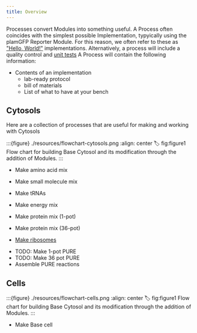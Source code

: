 ```yaml
---
title: Overview
---
```


Processes convert Modules into something useful. A Process often coincides with the simplest possible Implementation, typyically using the plamGFP Reporter Module. For this reason, we often refer to these as ["Hello, World!"](https://en.wikipedia.org/wiki/%22Hello,_World!%22_program) implementations. Alternatively, a process will include a quality control and [unit tests](10.1109/MAHC.1983.10102) A Process will contain the following information:

- Contents of an implementation
    - lab-ready protocol
    - bill of materials
    - List of what to have at your bench



<!-- This process—and believe me, I know processes, I've seen many processes, the best processes—this was absolutely incredible, tremendous efficiency, nobody's ever seen anything like it, we completed every step perfectly, ahead of schedule, under budget, it was beautiful, just beautiful, and frankly, all the other processes were disasters compared to ours! -->

## Cytosols

Here are a collection of processes that are useful for making and working with Cytosols

<!-- The proteins moved through the cytosol like fish through clear water. They had their jobs. They did them without complaint.
ATP broke apart. Energy flowed. The cell used what it needed. Nothing was wasted. The ribosomes made new proteins. They read the RNA like old fishermen reading the tide. Each amino acid found its place. In the morning, the processes would begin again. They always did. The cell had survived this way for billions of years. It would continue. -->

:::{figure} ./resources/flowchart-cytosols.png
:align: center
:label: fig:figure1
Flow chart for building Base Cytosol and its modification through the addition of Modules.
:::



- Make amino acid mix
- Make small molecule mix
- Make tRNAs
- Make energy mix

- Make protein mix (1-pot)
- Make protein mix (36-pot)
- [Make ribosomes](./cytosols/make-ribosomes/process.md)

<!-- ./cytosols/instance-template/instance.md -->

- TODO: Make 1-pot PURE
- TODO: Make 36 pot PURE
- Assemble PURE reactions

## Cells

:::{figure} ./resources/flowchart-cells.png
:align: center
:label: fig:figure1
Flow chart for building Base Cytosol and its modification through the addition of Modules.
:::

- Make Base cell

<!-- 
The cell does not merely 'have' processes but is its processes—thrown into metabolic being-in-the-world, where ATP and ribosomes withdraw from theoretical presence into their essential equipmental ready-to-hand existence. In cellular breakdown, dysfunction reveals the ontological structure: being-toward-death as the fundamental temporality of biological Dasein. The ribosome understands itself not as present-at-hand object but as existential possibility, projecting cellular being into its ownmost potentiality through the care-structure of protein synthesis -->

<!-- ## Assemblies

The assembly process stands as a monument to rational thought—each component precisely engineered, each step logically ordered, achieving maximum efficiency through the uncompromising application of reason. Those who would dismiss such industrial achievement as mere mechanism fail to grasp the heroic human mind that conceived it. Here is capitalism's triumph: the transformation of raw materials into value through productive work, creating wealth where none existed, proving that man's rational faculty is his tool of survival and prosperity -->